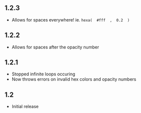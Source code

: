 ## 1.2.3
* Allows for spaces everywhere! ie. `hexa(  #fff  ,  0.2  )`

## 1.2.2
* Allows for spaces after the opacity number

## 1.2.1
* Stopped infinite loops occuring
* Now throws errors on invalid hex colors and opacity numbers

## 1.2
* Initial release